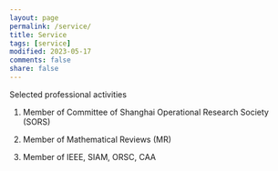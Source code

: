 ```yaml
---
layout: page
permalink: /service/
title: Service
tags: [service]
modified: 2023-05-17 
comments: false
share: false
---
```


Selected professional activities

<ol class="biblist">
<li ><p>
Member of Committee of Shanghai Operational Research Society (SORS)
</p>
</li> 

<li ><p>
Member of Mathematical Reviews (MR)
</p>
</li> 


<li ><p>
Member of IEEE, SIAM, ORSC, CAA
</p>
</li> 


</ol>
